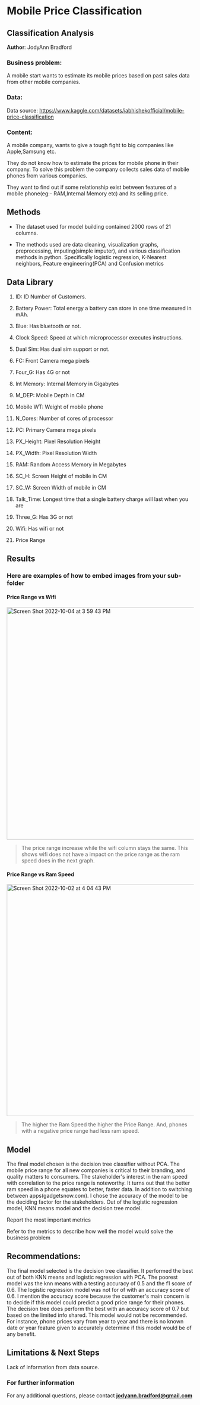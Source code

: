 
# Mobile Price Classification 

## Classification Analysis

**Author**: JodyAnn Bradford 

### Business problem:

A mobile start wants to estimate its mobile prices based on past sales data from other mobile companies. 

### Data:

Data source: https://www.kaggle.com/datasets/iabhishekofficial/mobile-price-classification

### Content:

A mobile company, wants to give a tough fight to big companies like Apple,Samsung etc.

They do not know how to estimate the prices for mobile phone in their company. To solve this problem the company collects sales data of mobile phones from various companies.

They want to find out if some relationship exist between features of a mobile phone(eg:- RAM,Internal Memory etc) and its selling price.

## Methods

- The dataset used for model building contained 2000 rows of 21 columns. 

- The methods used are data cleaning, visualization graphs, preprocessing, imputing(simple imputer), and various classification methods in python. Specifically logistic regression, K-Nearest neighbors, Feature engineering(PCA) and Confusion metrics


## Data Library 

1. ID: ID Number of Customers.

2. Battery Power: Total energy a battery can store in one time measured in mAh.

3. Blue: Has bluetooth or not.

4. Clock Speed: Speed at which microprocessor executes instructions.

5. Dual Sim: Has dual sim support or not.

6. FC: Front Camera mega pixels

7. Four_G: Has 4G or not

8. Int Memory: Internal Memory in Gigabytes

9. M_DEP: Mobile Depth in CM

10. Mobile WT: Weight of mobile phone

11. N_Cores: Number of cores of processor

12. PC: Primary Camera mega pixels

13. PX_Height: Pixel Resolution Height

14. PX_Width: Pixel Resolution Width

15. RAM: Random Access Memory in Megabytes

16. SC_H: Screen Height of mobile in CM

17. SC_W: Screen Width of mobile in CM

18. Talk_Time: Longest time that a single battery charge will last when you are

19. Three_G: Has 3G or not

20. Wifi: Has wifi or not

21. Price Range 

## Results

### Here are examples of how to embed images from your sub-folder

#### Price Range vs Wifi

<img width="624" alt="Screen Shot 2022-10-04 at 3 59 43 PM" src="https://user-images.githubusercontent.com/101212659/193960145-984cb2d1-3b20-4397-add5-af1c97d2424e.png">

> The price range increase while the wifi column stays the same. This shows wifi does not have a impact on the price range as the ram speed does in the next graph. 

#### Price Range vs Ram Speed

<img width="623" alt="Screen Shot 2022-10-02 at 4 04 43 PM" src="https://user-images.githubusercontent.com/101212659/193474887-5c40bd9b-eaa7-45b5-acc9-c1907c153401.png">

> The higher the Ram Speed the higher the Price Range. And, phones with a negative price range had less ram speed. 

## Model

The final model chosen is the decision tree classifier without PCA. The mobile price range for all new companies is critical to their branding, and quality matters to consumers. The stakeholder's interest in the ram speed with correlation to the price range is noteworthy. It turns out that the better ram speed in a phone equates to better, faster data. In addition to switching between apps(gadgetsnow.com). I chose the accuracy of the model to be the deciding factor for the stakeholders. Out of the logistic regression model, KNN means model and the decision tree model. 

Report the most important metrics

Refer to the metrics to describe how well the model would solve the business problem

## Recommendations:

The final model selected is the decision tree classifier. It performed the best out of both KNN means and logistic regression with PCA. The poorest model was the knn means with a testing accuracy of 0.5 and the f1 score of 0.6.  The logistic regression model was not for of with an accuracy score of 0.6. I mention the accuracy score because the customer's main concern is to decide if this model could predict a good price range for their phones.  The decision tree does perform the best with an accuracy score of 0.7 but based on the limited info shared. This model would not be recommended. For instance, phone prices vary from year to year and there is no known date or year feature given to accurately determine if this model would be of any benefit. 

## Limitations & Next Steps

Lack of information from data source. 

### For further information

For any additional questions, please contact **jodyann.bradford@gmail.com**
